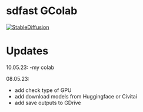 # sdfast GColab


[![StableDiffusion](https://i.imgur.com/qHFSvw7.png)](https://colab.research.google.com/github/kopaTIbch/sdfast/blob/main/fast_stable_diffusion_AUTOMATIC1111.ipynb)

# Updates
10.05.23:
-my colab

08.05.23:
- add check type of GPU
- add download models from Huggingface or Civitai
- add save outputs to GDrive
